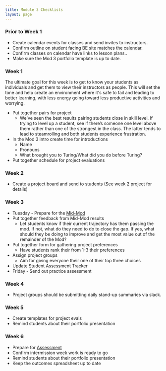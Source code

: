 ```yaml
---
title: Module 3 Checklists
layout: page
---
```


### Prior to Week 1

* Create calendar events for classes and send invites to instructors.
* Confirm outline on student facing BE site matches the calendar.
* Confirm classes on calendar have links to lesson plans..
* Make sure the Mod 3 portfolio template is up to date.

### Week 1

The ultimate goal for this week is to get to know your students as individuals and get them to view their instructors as people. This will set the tone and help create an environment where it's safe to fail and leading to better learning, with less energy going toward less productive activities and worrying.

* Put together pairs for project
  * We've seen the best results pairing students close in skill level. If trying to level up a student, see if there’s someone one level above them rather than one of the strongest in the class. The latter tends to lead to steamrolling and both students experience frustration.
* In the Mod 3 intro create time for introductions
  * Name
  * Pronouns
  * What brought you to Turing/What did you do before Turing?
* Put together schedule for project evaluations


### Week 2

* Create a project board and send to students (See week 2 project for details)

### Week 3

* Tuesday - Prepare for the [Mid-Mod](/module3/mid-mods.html)
* Put together feedback from Mid-Mod results
  * Let students know if their current trajectory has them passing the mod. If not, what do they need to do to close the gap. If yes, what should they be doing to improve and get the most value out of the remainder of the Mod?
* Put together form for gathering project preferences
  * Have students rank their from 1-3 their preferences
* Assign project groups
  * Aim for giving everyone their one of their top three choices
* Update Student Assessment Tracker
* Friday - Send out practice assessment

### Week 4

* Project groups should be submitting daily stand-up summaries via slack.

### Week 5

* Create templates for project evals
* Remind students about their portfolio presentation

### Week 6

* Prepare for [Assessment](/module3/assessments.html)
* Confirm intermission week work is ready to go
* Remind students about their portfolio presentation
* Keep the outcomes spreadsheet up to date
